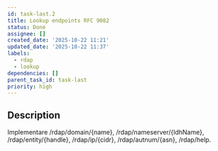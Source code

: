 ```yaml
---
id: task-last.2
title: Lookup endpoints RFC 9082
status: Done
assignee: []
created_date: '2025-10-22 11:21'
updated_date: '2025-10-22 11:37'
labels:
  - rdap
  - lookup
dependencies: []
parent_task_id: task-last
priority: high
---
```


## Description

<!-- SECTION:DESCRIPTION:BEGIN -->
Implementare /rdap/domain/{name}, /rdap/nameserver/{ldhName}, /rdap/entity/{handle}, /rdap/ip/{cidr}, /rdap/autnum/{asn}, /rdap/help.
<!-- SECTION:DESCRIPTION:END -->
